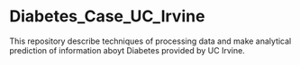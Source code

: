 # Diabetes_Case_UC_Irvine
This repository describe techniques of processing data and make analytical prediction of information aboyt Diabetes provided by UC Irvine.
